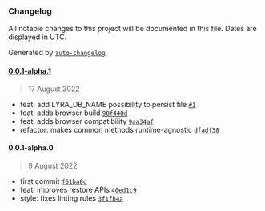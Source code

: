 ### Changelog

All notable changes to this project will be documented in this file. Dates are
displayed in UTC.

Generated by [`auto-changelog`](https://github.com/CookPete/auto-changelog).

#### [0.0.1-alpha.1](https://github.com/LyraSearch/plugin-disk-persistence/compare/0.0.1-alpha.0...0.0.1-alpha.1)

> 17 August 2022

- feat: add LYRA_DB_NAME possibility to persist file
  [`#1`](https://github.com/LyraSearch/plugin-disk-persistence/pull/1)
- feat: adds browser build
  [`98f448d`](https://github.com/LyraSearch/plugin-disk-persistence/commit/98f448dd6d17d03e11c47dca0fdcee83320822c7)
- feat: adds browser compatibility
  [`9aa34af`](https://github.com/LyraSearch/plugin-disk-persistence/commit/9aa34af50b1b225c102d30630aa974f6a2ad2a5a)
- refactor: makes common methods runtime-agnostic
  [`dfadf38`](https://github.com/LyraSearch/plugin-disk-persistence/commit/dfadf38eb8d3f108b3c6d8729d80e044cfe3d3c4)

#### 0.0.1-alpha.0

> 9 August 2022

- first commit
  [`f61ba8c`](https://github.com/LyraSearch/plugin-disk-persistence/commit/f61ba8cf6eba9bf8ed9261abc9e4a2df5d0ec4f1)
- feat: improves restore APIs
  [`40ed1c9`](https://github.com/LyraSearch/plugin-disk-persistence/commit/40ed1c91fd4880d762db1132962cf3a30792ca44)
- style: fixes linting rules
  [`3f1fb4a`](https://github.com/LyraSearch/plugin-disk-persistence/commit/3f1fb4a0bec596132a6f2865ca0adeeb9d501976)
